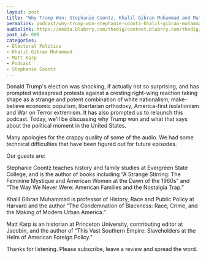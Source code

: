 ```yaml
---
layout: post
title: "Why Trump Won: Stephanie Coontz, Khalil Gibran Muhammad and Matt Karp"
permalink: podcast/why-trump-won-stephanie-coontz-khalil-gibran-muhammad-and-matt-karp
audiolink: https://media.blubrry.com/thedig/content.blubrry.com/thedig/The_Dig_-_Episode_2_-_FINAL2.mp3
post_id: 699
categories: 
- Electoral Politics
- Khalil Gibran Muhammad
- Matt Karp
- Podcast
- Stephanie Coontz
---
```


Donald Trump's election was shocking, if actually not so surprising, and has prompted widespread protests against a cresting right-wing reaction taking shape as a strange and potent combination of white nationalism, make-believe economic populism, libertarian orthodoxy, America-first isolationism and War on Terror extremism. It has also prompted us to relaunch this podcast. Today, we'll be discussing why Trump won and what that says about the political moment in the United States.

Many apologies for the crappy quality of some of the audio. We had some technical difficulties that have been figured out for future episodes.

Our guests are:

Stephanie Coontz teaches history and family studies at Evergreen State College, and is the author of books including “A Strange Stirring: The Feminine Mystique and American Women at the Dawn of the 1960s” and “The Way We Never Were: American Families and the Nostalgia Trap.”

Khalil Gibran Muhammad is professor of History, Race and Public Policy at Harvard and the author “The Condemnation of Blackness: Race, Crime, and the Making of Modern Urban America.”

Matt Karp is an historian at Princeton University, contributing editor at Jacobin, and the author of “This Vast Southern Empire: Slaveholders at the Helm of American Foreign Policy."

Thanks for listening. Please subscribe, leave a review and spread the word.

 